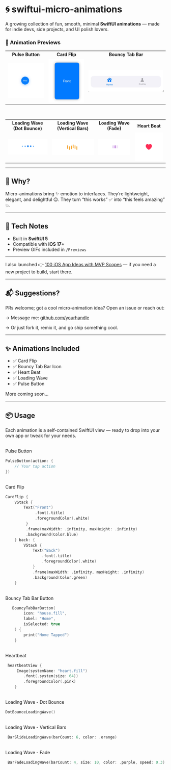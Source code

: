 # 🌀 swiftui-micro-animations

A growing collection of fun, smooth, minimal **SwiftUI animations** — made for indie devs, side projects, and UI polish lovers.

<h3>🚀 Animation Previews</h3>

<table align="center">
  <tr>
    <td align="center"><b>Pulse Button</b></td>
    <td align="center"><b>Card Flip</b></td>
    <td align="center"><b>Bouncy Tab Bar</b></td>
  </tr>
  <tr>
    <td><img src="Gifs/pulse button.gif" width="140" /></td>
    <td><img src="Gifs/card flip.gif" width="140" /></td>
    <td><img src="Gifs/Bouncy Tab Bar.gif" width="300" /></td>
  </tr>
</table>

<br/>

<table align="center">
  <tr>
    <td align="center"><b>Loading Wave (Dot Bounce)</b></td>
    <td align="center"><b>Loading Wave (Vertical Bars)</b></td>
    <td align="center"><b>Loading Wave (Fade)</b></td>
    <td align="center"><b>Heart Beat</b></td>
  </tr>
  <tr>
    <td><img src="Gifs/Loading Wave (Dot Bounce).gif" width="140" /></td>
    <td><img src="Gifs/Loading Wave (Vertical Bars).gif" width="140" /></td>
    <td><img src="Gifs/Loading Wave (Fade).gif" width="140" /></td>
    <td><img src="Gifs/heartbeat.gif" width="140" /></td>
  </tr>
</table>


---

## 🧠 Why?

Micro-animations bring ✨ emotion to interfaces.
They’re lightweight, elegant, and delightful 😌.
They turn “this works” ✅ into “this feels amazing” 💥.

---

## 🔧 Tech Notes

- Built in **SwiftUI 5**
- Compatible with **iOS 17+**
- Preview GIFs included in `/Previews`

---

I also launched 👉 [100 iOS App Ideas with MVP Scopes](https://heeydurh.gumroad.com/l/hwfkko) — if you need a new project to build, start there.

---

## 📬 Suggestions?

PRs welcome; got a cool micro-animation idea? Open an issue or reach out:

→ Message me: [github.com/yourhandle](https://github.com/yourhandle) 

→ Or just fork it, remix it, and go ship something cool.

---

## ✨ Animations Included

- ✅ Card Flip  
- ✅ Bouncy Tab Bar Icon
- ✅ Heart Beat
- ✅ Loading Wave  
- ✅ Pulse Button  

More coming soon...

---

## 📦 Usage

Each animation is a self-contained SwiftUI view — ready to drop into your own app or tweak for your needs.

\
Pulse Button
```swift
PulseButton(action: {
    // Your tap action
})
```
\
Card Flip
```swift
CardFlip {
    VStack {
        Text("Front")
             .font(.title)
             .foregroundColor(.white)
         }
         .frame(maxWidth: .infinity, maxHeight: .infinity)
         .background(Color.blue)
    } back: {
        VStack {
            Text("Back")
                .font(.title)
                .foregroundColor(.white)
            }
            .frame(maxWidth: .infinity, maxHeight: .infinity)
            .background(Color.green)
    }
```
\
Bouncy Tab Bar Button
```swift
   BouncyTabBarButton(
        icon: "house.fill",
        label: "Home",
        isSelected: true
    ) {
        print("Home Tapped")
    }
```
\
Heartbeat
```swift
 heartbeatView {
     Image(systemName: "heart.fill")
        .font(.system(size: 64))
        .foregroundColor(.pink)
    }
```

\
Loading Wave - Dot Bounce
```swift
DotBounceLoadingWave()
```

\
Loading Wave - Vertical Bars
```swift
 BarSlideLoadingWave(barCount: 6, color: .orange)
```

\
Loading Wave - Fade
```swift
 BarFadeLoadingWave(barCount: 4, size: 10, color: .purple, speed: 0.3)
```
